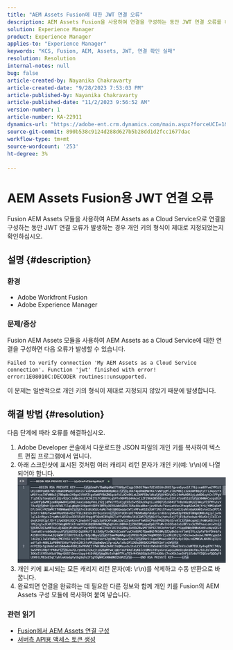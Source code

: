 ```yaml
---
title: "AEM Assets Fusion에 대한 JWT 연결 오류"
description: AEM Assets Fusion을 사용하여 연결을 구성하는 동안 JWT 연결 오류를 해결하는 방법에 대해 알아봅니다. 개인 키의 서식을 올바르게 지정합니다.
solution: Experience Manager
product: Experience Manager
applies-to: "Experience Manager"
keywords: "KCS, Fusion, AEM, Assets, JWT, 연결 확인 실패"
resolution: Resolution
internal-notes: null
bug: false
article-created-by: Nayanika Chakravarty
article-created-date: "9/28/2023 7:53:03 PM"
article-published-by: Nayanika Chakravarty
article-published-date: "11/2/2023 9:56:52 AM"
version-number: 1
article-number: KA-22911
dynamics-url: "https://adobe-ent.crm.dynamics.com/main.aspx?forceUCI=1&pagetype=entityrecord&etn=knowledgearticle&id=807fb4a0-385e-ee11-be6f-6045bd006d92"
source-git-commit: 890b538c9124d288d627b5b28dd1d2fcc1677dac
workflow-type: tm+mt
source-wordcount: '253'
ht-degree: 3%

---
```


# AEM Assets Fusion용 JWT 연결 오류


Fusion AEM Assets 모듈을 사용하여 AEM Assets as a Cloud Service으로 연결을 구성하는 동안 JWT 연결 오류가 발생하는 경우 개인 키의 형식이 제대로 지정되었는지 확인하십시오.

## 설명 {#description}


### 환경

- Adobe Workfront Fusion
- Adobe Experience Manager


### 문제/증상

Fusion AEM Assets 모듈을 사용하여 AEM Assets as a Cloud Service에 대한 연결을 구성하면 다음 오류가 발생할 수 있습니다.


```
Failed to verify connection 'My AEM Assets as a Cloud Service connection'. Function 'jwt' finished with error! error:1E08010C:DECODER routines::unsupported.
```


이 문제는 일반적으로 개인 키의 형식이 제대로 지정되지 않았기 때문에 발생합니다.


## 해결 방법 {#resolution}


다음 단계에 따라 오류를 해결하십시오.

1. Adobe Developer 콘솔에서 다운로드한 JSON 파일의 개인 키를 복사하여 텍스트 편집 프로그램에서 엽니다.
2. 아래 스크린샷에 표시된 것처럼 여러 캐리지 리턴 문자가 개인 키(예: \r\n)에 나열되어야 합니다.     ![](assets/3dbe4410-3d5e-ee11-be6f-6045bd006d92.png)
3. 개인 키에 표시되는 모든 캐리지 리턴 문자(예: \r\n)를 삭제하고 수동 반환으로 바꿉니다.
4. 완료되면 연결을 완료하는 데 필요한 다른 정보와 함께 개인 키를 Fusion의 AEM Assets 구성 모듈에 복사하여 붙여 넣습니다.


### 관련 읽기

- [Fusion에서 AEM Assets 연결 구성](https://experienceleague.adobe.com/docs/workfront/using/adobe-workfront-fusion/fusion-apps-and-modules/aem-assets-modules.html?lang=en)
- [서버측 API용 액세스 토큰 생성](https://experienceleague.adobe.com/docs/experience-manager-cloud-service/content/implementing/developing/generating-access-tokens-for-server-side-apis.html?lang=en#the-server-to-server-flow)

